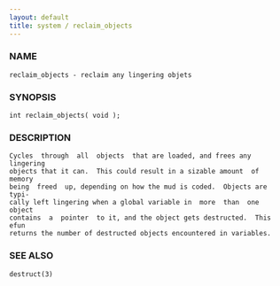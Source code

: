 ```yaml
---
layout: default
title: system / reclaim_objects
---
```






### NAME
    reclaim_objects - reclaim any lingering objets


### SYNOPSIS
    int reclaim_objects( void );


### DESCRIPTION
    Cycles  through  all  objects  that are loaded, and frees any lingering
    objects that it can.  This could result in a sizable amount  of  memory
    being  freed  up, depending on how the mud is coded.  Objects are typi‐
    cally left lingering when a global variable in  more  than  one  object
    contains  a  pointer  to it, and the object gets destructed.  This efun
    returns the number of destructed objects encountered in variables.


### SEE ALSO
    destruct(3)



